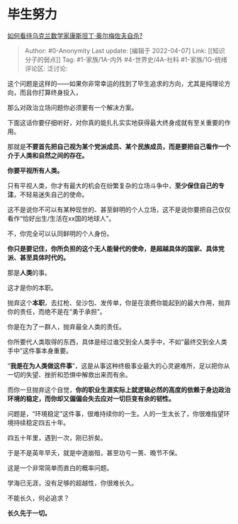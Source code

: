 # 毕生努力
[如何看待乌克兰数学家康斯坦丁·奥尔梅佐夫自杀?](https://www.zhihu.com/question/523414009/answer/2403347152)

> Author: #0-Anonymity
> Last update: [编辑于 2022-04-07]
> Link: [[知识分子的弱点]]
> Tag: #1-家族/1A-内外 #4-世界史/4A-社科 #1-家族/1G-统绪
> 评论区:
> 泛讨论:

这个问题是这样的——如果你非常幸运的找到了毕生追求的方向，尤其是纯理论方向，而且你打算终身投入，

那么对政治立场问题你必须要有一个解决方案。

下面这话你要仔细听好，对你真的能扎扎实实地获得最大终身成就有至关重要的作用。

那就是**不要首先把自己视为某个党派成员、某个民族成员，而是要把自己看作一个介于人类和自然之间的存在。**

**你要平视所有人类。**

只有平视人类，你才有最大的机会在纷繁复杂的立场斗争中，**至少保住自己的专注**，不轻易迷失自己的使命。

这不是说你不可以有某种现世的、甚至鲜明的个人立场，这不是说你要把自己仅仅看作“恰好出生/生活在xx国的地球人”。

不，你完全可以认同鲜明的个人身份。

**你只是要记住，你所负担的这个无人能替代的使命，是超越具体的国家、具体党派、甚至具体时代的。**

那是**人类**的事。

这才是你的本职。

抛弃这个**本职**，去扛枪、垒沙包、发传单，你是在浪费你能起到的最大作用，抛弃你的责任，而绝不是在“勇于承担”。

你是在为了一群人，抛弃最全人类的责任。

你所要代人类取得的东西，具体是经过谁交到全人类手中，不如“最终交到全人类手中”这件事本身重要。

“**我是在为人类做这件事**”，这是从事这种终极事业最大的心灵避难所，足以把你从一切的失望、挫折和恐惧中解救出来而有余。

而你一旦抛弃这个自觉，**你的职业生涯实际上就逻辑必然的高度的依赖于身边政治环境的稳定，而你却又偏偏会失去应对一切巨变有余的韧性。**

问题是，“环境稳定”这件事，很难持续你的一生。人的一生太长了，你很难指望环境持续稳定四五十年。

四五十年里，遇到一次，刚已折矣。

于是不是英年早夭，就是中道崩殂，甚至功亏一篑、晚节不保。

这是一个非常简单而直白的概率问题。

学海已无涯，没有足够的超越性，你很难长久。

不能长久，何必追求？

**长久先于一切。**
